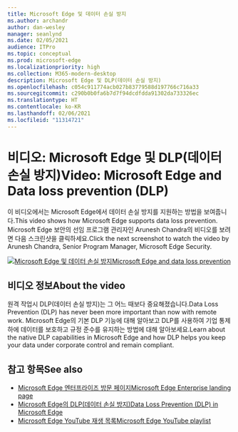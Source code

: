 ```yaml
---
title: Microsoft Edge 및 데이터 손실 방지
ms.author: archandr
author: dan-wesley
manager: seanlynd
ms.date: 02/05/2021
audience: ITPro
ms.topic: conceptual
ms.prod: microsoft-edge
ms.localizationpriority: high
ms.collection: M365-modern-desktop
description: Microsoft Edge 및 DLP(데이터 손실 방지)
ms.openlocfilehash: c054c911774acb027b83779588d197766c716a33
ms.sourcegitcommit: c290b0b0fa6b7d7f94dcdfdda91302da733326ec
ms.translationtype: HT
ms.contentlocale: ko-KR
ms.lasthandoff: 02/06/2021
ms.locfileid: "11314721"
---
```

# <span data-ttu-id="adfde-103">비디오: Microsoft Edge 및 DLP(데이터 손실 방지)</span><span class="sxs-lookup"><span data-stu-id="adfde-103">Video: Microsoft Edge and Data loss prevention (DLP)</span></span>

<span data-ttu-id="adfde-104">이 비디오에서는 Microsoft Edge에서 데이터 손실 방지를 지원하는 방법을 보여줍니다.</span><span class="sxs-lookup"><span data-stu-id="adfde-104">This video shows how Microsoft Edge supports data loss prevention.</span></span> <span data-ttu-id="adfde-105">Microsoft Edge 보안의 선임 프로그램 관리자인 Arunesh Chandra의 비디오를 보려면 다음 스크린샷을 클릭하세요.</span><span class="sxs-lookup"><span data-stu-id="adfde-105">Click the next screenshot to watch the video by Arunesh Chandra, Senior Program Manager, Microsoft Edge Security.</span></span>

[![ <span data-ttu-id="adfde-106">Microsoft Edge 및 데이터 손실 방지</span><span class="sxs-lookup"><span data-stu-id="adfde-106">Microsoft Edge and data loss prevention</span></span>](media/microsoft-edge-security-dlp/0.png)](http://www.youtube.com/watch?v=dLD04U9eTqg " Microsoft Edge and data loss prevention")

## <span data-ttu-id="adfde-107">비디오 정보</span><span class="sxs-lookup"><span data-stu-id="adfde-107">About the video</span></span>

<span data-ttu-id="adfde-108">원격 작업시 DLP(데이터 손실 방지)는 그 어느 때보다 중요해졌습니다.</span><span class="sxs-lookup"><span data-stu-id="adfde-108">Data Loss Prevention (DLP) has never been more important than now with remote work.</span></span> <span data-ttu-id="adfde-109">Microsoft Edge의 기본 DLP 기능에 대해 알아보고 DLP를 사용하여 기업 통제하에 데이터를 보호하고 규정 준수를 유지하는 방법에 대해 알아보세요.</span><span class="sxs-lookup"><span data-stu-id="adfde-109">Learn about the native DLP capabilities in Microsoft Edge and how DLP helps you keep your data under corporate control and remain compliant.</span></span>

## <span data-ttu-id="adfde-110">참고 항목</span><span class="sxs-lookup"><span data-stu-id="adfde-110">See also</span></span>

- [<span data-ttu-id="adfde-111">Microsoft Edge 엔터프라이즈 방문 페이지</span><span class="sxs-lookup"><span data-stu-id="adfde-111">Microsoft Edge Enterprise landing page</span></span>](https://aka.ms/EdgeEnterprise)
- [<span data-ttu-id="adfde-112">Microsoft Edge의 DLP(데이터 손실 방지)</span><span class="sxs-lookup"><span data-stu-id="adfde-112">Data Loss Prevention (DLP) in Microsoft Edge</span></span>](microsoft-edge-security-dlp.md)
- [<span data-ttu-id="adfde-113">Microsoft Edge YouTube 재생 목록</span><span class="sxs-lookup"><span data-stu-id="adfde-113">Microsoft Edge YouTube playlist</span></span>](https://www.youtube.com/playlist?list=PLXtHYVsvn_b-uXh1tMeYpT-0iD8tD3tFy)
